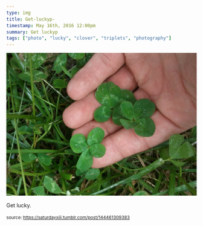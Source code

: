 ```yaml
---
type: img
title: Get-luckyp-
timestamp: May 16th, 2016 12:00pm
summary: Get luckyp 
tags: ["photo", "lucky", "clover", "triplets", "photography"]
---
```

<img src="../media/144461309383.jpg"/>
                                                                                          
Get lucky.
 
                                    
                
                
                
                
                                
<small>source: https://saturdayxiii.tumblr.com/post/144461309383</small>